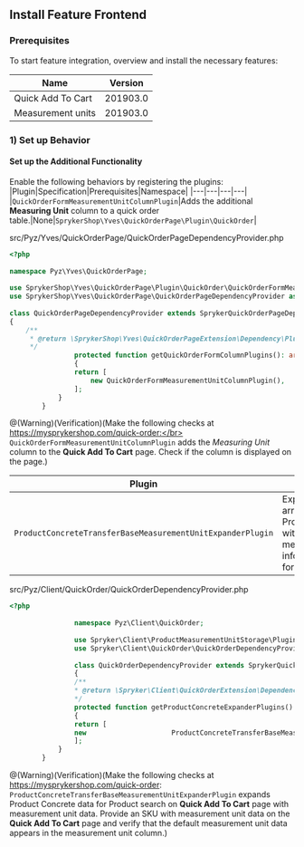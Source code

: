 ## Install Feature Frontend
### Prerequisites
To start feature integration, overview and install the necessary features:

|Name|Version|
|---|---|
|Quick Add To Cart|201903.0|
|Measurement units|201903.0|

### 1) Set up Behavior
#### Set up the Additional Functionality

Enable the following behaviors by registering the plugins:
|Plugin|Specification|Prerequisites|Namespace|
|---|---|---|---|
|`QuickOrderFormMeasurementUnitColumnPlugin`|Adds the additional **Measuring Unit** column to a quick order table.|None|`SprykerShop\Yves\QuickOrderPage\Plugin\QuickOrder`|

src/Pyz/Yves/QuickOrderPage/QuickOrderPageDependencyProvider.php

```php
<?php
 
namespace Pyz\Yves\QuickOrderPage;
 
use SprykerShop\Yves\QuickOrderPage\Plugin\QuickOrder\QuickOrderFormMeasurementUnitColumnPlugin;
use SprykerShop\Yves\QuickOrderPage\QuickOrderPageDependencyProvider as SprykerQuickOrderPageDependencyProvider;
 
class QuickOrderPageDependencyProvider extends SprykerQuickOrderPageDependencyProvider
{
    /**
     * @return \SprykerShop\Yves\QuickOrderPageExtension\Dependency\Plugin\QuickOrderFormColumnPluginInterface[]
     */
				protected function getQuickOrderFormColumnPlugins(): array
				{
				return [
				    new QuickOrderFormMeasurementUnitColumnPlugin(),
				];
			}
		}
```

@(Warning)(Verification)(Make the following checks at  https://mysprykershop.com/quick-order:</br> `QuickOrderFormMeasurementUnitColumnPlugin` adds the *Measuring Unit* column to the **Quick Add To Cart** page. Check if the column is displayed on the page.)

|Plugin|Specification|Prerequisites|Namespace|
|---|---|---|---|
|`ProductConcreteTransferBaseMeasurementUnitExpanderPlugin`|Expands the provided array of ProductConcreteTransfers with the base measurement unit information (if available) for the product.|None|`Spryker\Client\ProductMeasurementUnitStorage\Plugin\QuickOrder`|

src/Pyz/Client/QuickOrder/QuickOrderDependencyProvider.php

```php
<?php
 
				namespace Pyz\Client\QuickOrder;
 
				use Spryker\Client\ProductMeasurementUnitStorage\Plugin\QuickOrder\ProductConcreteTransferBaseMeasurementUnitExpanderPlugin;
				use Spryker\Client\QuickOrder\QuickOrderDependencyProvider as SprykerQuickOrderDependencyProvider;
 
				class QuickOrderDependencyProvider extends SprykerQuickOrderDependencyProvider
				{
				/**
				* @return \Spryker\Client\QuickOrderExtension\Dependency\Plugin\ProductConcreteExpanderPluginInterface[]
				*/
				protected function getProductConcreteExpanderPlugins(): array
				{
				return [
				new                     ProductConcreteTransferBaseMeasurementUnitExpanderPlugin(),
				];
			}
		}
```		

@(Warning)(Verification)(Make the following checks at  https://mysprykershop.com/quick-order: `ProductConcreteTransferBaseMeasurementUnitExpanderPlugin` expands Product Concrete data for Product search on **Quick Add To Cart** page with measurement unit data. Provide an SKU with measurement unit data on the **Quick Add To Cart** page and verify that the default measurement unit data appears in the measurement unit column.)
 
<!-- Last review date: Mar 28, 2019 by  Dmitry Lymarenko, Yuliia Boiko-->
